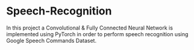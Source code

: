 # Speech-Recognition
In this project a Convolutional & Fully Connected Neural Network is implemented using PyTorch in order to perform speech recognition using Google Speech Commands Dataset.
